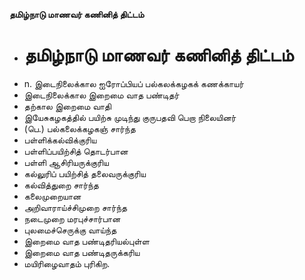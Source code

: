 **தமிழ்நாடு மாணவர் கணினித் திட்டம்**
- # தமிழ்நாடு மாணவர் கணினித் திட்டம்
- n. இடைநிலைக்கால ஐரோப்பியப் பல்கலக்கழகக் கணக்காயர்
- இடைநிலைக்கால இறைமை வாத பண்டிதர்
- தற்கால இறைமை வாதி
- இயேசுகழகத்தில் பயிற்சு முடிந்து குருபதவி பெறா நிலையினர்
- (பெ.) பல்கலைக்கழகஞ் சார்ந்த
- பள்ளிக்கல்விக்குரிய
- பள்ளிப்பயிற்சித் தொடர்பான
- பள்ளி ஆசிரியருக்குரிய
- கல்லுரிப் பயிற்சித் தலைவருக்குரிய
- கல்வித்துறை சார்ந்த
- கலைமுறையான
- அறிவாராய்ச்சிமுறை சார்ந்த
- நடைமுறை மரபுச்சார்பான
- புலமைச்செருக்கு வாய்ந்த
- இறைமை வாத பண்டிதரியல்புள்ள
- இறைமை வாத பண்டிதருக்கரிய
- மயிரிழைவாதம் புரிகிற.

